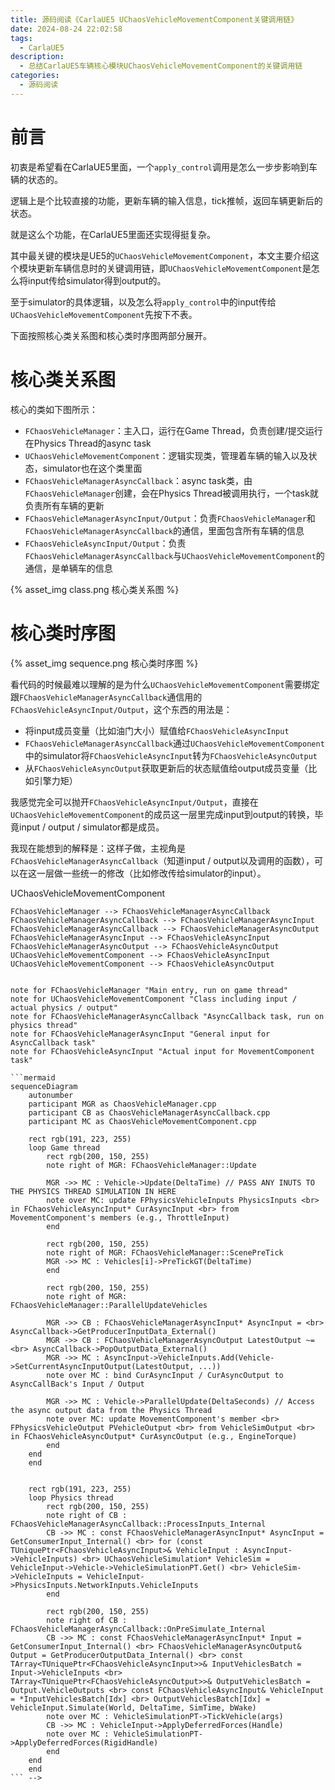 ```yaml
---
title: 源码阅读《CarlaUE5 UChaosVehicleMovementComponent关键调用链》
date: 2024-08-24 22:02:58
tags: 
  - CarlaUE5
description:
  - 总结CarlaUE5车辆核心模块UChaosVehicleMovementComponent的关键调用链
categories:
  - 源码阅读
---
```


# 前言

初衷是希望看在CarlaUE5里面，一个`apply_control`调用是怎么一步步影响到车辆的状态的。

逻辑上是个比较直接的功能，更新车辆的输入信息，tick推帧，返回车辆更新后的状态。

就是这么个功能，在CarlaUE5里面还实现得挺复杂。

其中最关键的模块是UE5的`UChaosVehicleMovementComponent`，本文主要介绍这个模块更新车辆信息时的关键调用链，即`UChaosVehicleMovementComponent`是怎么将input传给simulator得到output的。

至于simulator的具体逻辑，以及怎么将`apply_control`中的input传给`UChaosVehicleMovementComponent`先按下不表。

下面按照核心类关系图和核心类时序图两部分展开。

# 核心类关系图

核心的类如下图所示：
- `FChaosVehicleManager`：主入口，运行在Game Thread，负责创建/提交运行在Physics Thread的async task
- `UChaosVehicleMovementComponent`：逻辑实现类，管理着车辆的输入以及状态，simulator也在这个类里面
- `FChaosVehicleManagerAsyncCallback`：async task类，由`FChaosVehicleManager`创建，会在Physics Thread被调用执行，一个task就负责所有车辆的更新
- `FChaosVehicleManagerAsyncInput/Output`：负责`FChaosVehicleManager`和`FChaosVehicleManagerAsyncCallback`的通信，里面包含所有车辆的信息
- `FChaosVehicleAsyncInput/Output`：负责`FChaosVehicleManagerAsyncCallback`与`UChaosVehicleMovementComponent`的通信，是单辆车的信息

<div style="max-width: 100%; margin: 0 auto;">
  {% asset_img class.png 核心类关系图 %}
</div>

# 核心类时序图

<div style="max-width: 100%; margin: 0 auto;">
  {% asset_img sequence.png 核心类时序图 %}
</div>

看代码的时候最难以理解的是为什么`UChaosVehicleMovementComponent`需要绑定跟`FChaosVehicleManagerAsyncCallback`通信用的`FChaosVehicleAsyncInput/Output`，这个东西的用法是：
- 将input成员变量（比如油门大小）赋值给`FChaosVehicleAsyncInput`
- `FChaosVehicleManagerAsyncCallback`通过`UChaosVehicleMovementComponent`中的simulator将`FChaosVehicleAsyncInput`转为`FChaosVehicleAsyncOutput`
- 从`FChaosVehicleAsyncOutput`获取更新后的状态赋值给output成员变量（比如引擎力矩）

我感觉完全可以抛开`FChaosVehicleAsyncInput/Output`，直接在`UChaosVehicleMovementComponent`的成员这一层里完成input到output的转换，毕竟input / output / simulator都是成员。

我现在能想到的解释是：这样子做，主视角是`FChaosVehicleManagerAsyncCallback`（知道input / output以及调用的函数），可以在这一层做一些统一的修改（比如修改传给simulator的input）。



<!-- ```mermaid
classDiagram
    direction TD
    class FChaosVehicleAsyncInput {
	    UChaosVehicleMovementComponent* Vehicle
	    Chaos::FSingleParticlePhysicsProxy* Proxy
	    FPhysicsVehicleInputs PhysicsInputs

	    virtual Simulate(args) FChaosVehicleAsyncOutput
	    virtual ApplyDeferredForces(args)
    }

    class FChaosVehicleAsyncOutput {
	    bool bValid
	    FPhysicsVehicleOutput VehicleSimOutput
    }

    class UChaosVehicleMovementComponent {
	    FChaosVehicleAsyncInput CurAsyncInput   //input of async callback task
	    FChaosVehicleAsyncOutput CurAsyncOutput //output of async callback task
	    float ThrottleInput     //physics simulation input
	    UChaosVehicleSimulation VehicleSimulationPT     //physics simulation codes
	    FPhysicsVehicleOutput PVehicleOutput	//physics simulation output
    }

    class FChaosVehicleManagerAsyncInput {
	    TArray~FChaosVehicleAsyncInput*~ VehicleInputs
    }

    class FChaosVehicleManagerAsyncOutput {
    	TArray~FChaosVehicleAsyncOutput*~ VehicleOutputs
    }

    class FChaosVehicleManagerAsyncCallback {
        FChaosVehicleManagerAsyncInput* input
        FChaosVehicleManagerAsyncOutput* output
	    ProcessInputs_Internal(int32 PhysicsStep)
	    OnPreSimulate_Internal()
    }

    class FChaosVehicleManager {
	    TArray~UChaosVehicleMovementComponent*~ Vehicles
	    FChaosVehicleManagerAsyncCallback* AsyncCallback
	    AddVehicle(UChaosVehicleMovementComponent* Vehicle)
    	Update(FPhysScene* PhysScene, float DeltaTime)
    }

    FChaosVehicleManager --> UChaosVehicleMovementComponent
    FChaosVehicleManager --> FChaosVehicleManagerAsyncCallback
    FChaosVehicleManagerAsyncCallback --> FChaosVehicleManagerAsyncInput
    FChaosVehicleManagerAsyncCallback --> FChaosVehicleManagerAsyncOutput
    FChaosVehicleManagerAsyncInput --> FChaosVehicleAsyncInput
    FChaosVehicleManagerAsyncOutput --> FChaosVehicleAsyncOutput
    UChaosVehicleMovementComponent --> FChaosVehicleAsyncInput
    UChaosVehicleMovementComponent --> FChaosVehicleAsyncOutput

```

note for FChaosVehicleManager "Main entry, run on game thread"
note for UChaosVehicleMovementComponent "Class including input / actual physics / output"
note for FChaosVehicleManagerAsyncCallback "AsyncCallback task, run on physics thread"
note for FChaosVehicleManagerAsyncInput "General input for AsyncCallback task"
note for FChaosVehicleAsyncInput "Actual input for MovementComponent task"

```mermaid
sequenceDiagram
    autonumber
    participant MGR as ChaosVehicleManager.cpp
    participant CB as ChaosVehicleManagerAsyncCallback.cpp
    participant MC as ChaosVehicleMovementComponent.cpp

    rect rgb(191, 223, 255)
    loop Game thread
        rect rgb(200, 150, 255)
        note right of MGR: FChaosVehicleManager::Update

        MGR ->> MC : Vehicle->Update(DeltaTime) // PASS ANY INUTS TO THE PHYSICS THREAD SIMULATION IN HERE
        note over MC: update FPhysicsVehicleInputs PhysicsInputs <br> in FChaosVehicleAsyncInput* CurAsyncInput <br> from MovementComponent's members (e.g., ThrottleInput)
        end

        rect rgb(200, 150, 255)
        note right of MGR: FChaosVehicleManager::ScenePreTick
        MGR ->> MC : Vehicles[i]->PreTickGT(DeltaTime)
        end

        rect rgb(200, 150, 255)
        note right of MGR: FChaosVehicleManager::ParallelUpdateVehicles

	    MGR ->> CB : FChaosVehicleManagerAsyncInput* AsyncInput = <br> AsyncCallback->GetProducerInputData_External()
        MGR ->> CB : FChaosVehicleManagerAsyncOutput LatestOutput ~= <br> AsyncCallback->PopOutputData_External()
        MGR ->> MC : AsyncInput->VehicleInputs.Add(Vehicle->SetCurrentAsyncInputOutput(LatestOutput, ...))
        note over MC : bind CurAsyncInput / CurAsyncOutput to AsyncCallBack's Input / Output

	    MGR ->> MC : Vehicle->ParallelUpdate(DeltaSeconds) // Access the async output data from the Physics Thread 
        note over MC: update MovementComponent's member <br> FPhysicsVehicleOutput PVehicleOutput <br> from VehicleSimOutput <br> in FChaosVehicleAsyncOutput* CurAsyncOutput (e.g., EngineTorque)
        end
    end
    end

    
    rect rgb(191, 223, 255)
    loop Physics thread
        rect rgb(200, 150, 255)
        note right of CB : FChaosVehicleManagerAsyncCallback::ProcessInputs_Internal
        CB ->> MC : const FChaosVehicleManagerAsyncInput* AsyncInput = GetConsumerInput_Internal() <br> for (const TUniquePtr<FChaosVehicleAsyncInput>& VehicleInput : AsyncInput->VehicleInputs) <br> UChaosVehicleSimulation* VehicleSim = VehicleInput->Vehicle->VehicleSimulationPT.Get() <br> VehicleSim->VehicleInputs = VehicleInput->PhysicsInputs.NetworkInputs.VehicleInputs
        end

        rect rgb(200, 150, 255)
        note right of CB : FChaosVehicleManagerAsyncCallback::OnPreSimulate_Internal
        CB ->> MC : const FChaosVehicleManagerAsyncInput* Input = GetConsumerInput_Internal() <br> FChaosVehicleManagerAsyncOutput& Output = GetProducerOutputData_Internal() <br> const TArray<TUniquePtr<FChaosVehicleAsyncInput>>& InputVehiclesBatch = Input->VehicleInputs <br> TArray<TUniquePtr<FChaosVehicleAsyncOutput>>& OutputVehiclesBatch = Output.VehicleOutputs <br> const FChaosVehicleAsyncInput& VehicleInput = *InputVehiclesBatch[Idx] <br> OutputVehiclesBatch[Idx] = VehicleInput.Simulate(World, DeltaTime, SimTime, bWake)
        note over MC : VehicleSimulationPT->TickVehicle(args) 
        CB ->> MC : VehicleInput->ApplyDeferredForces(Handle) 
        note over MC : VehicleSimulationPT->ApplyDeferredForces(RigidHandle)
        end
    end
    end
``` -->